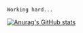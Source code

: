``Working hard...``

[![Anurag's GitHub stats](https://github-readme-stats.vercel.app/api?username=ZhengLinLei)](https://github.com/anuraghazra/github-readme-stats)
